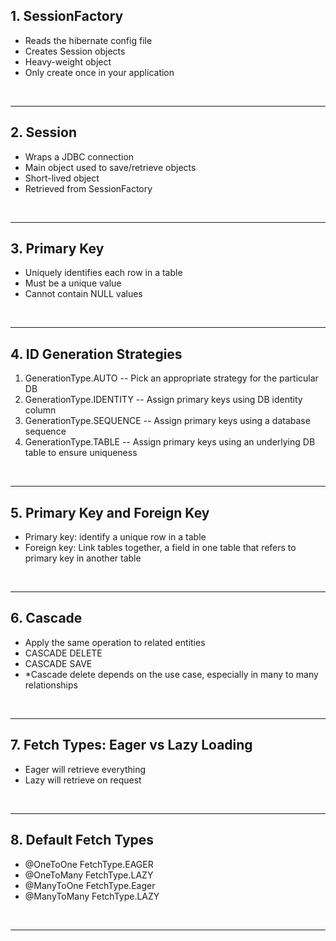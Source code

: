 ## 1. SessionFactory

- Reads the hibernate config file
- Creates Session objects
- Heavy-weight object
- Only create once in your application 

<br>
<hr>


## 2. Session

- Wraps a JDBC connection
- Main object used to save/retrieve objects
- Short-lived object
- Retrieved from SessionFactory

<br>
<hr>

## 3. Primary Key

- Uniquely identifies each row in a table
- Must be a unique value
- Cannot contain NULL values

<br>
<hr>

## 4. ID Generation Strategies
1. GenerationType.AUTO -- Pick an appropriate strategy for the particular DB
2. GenerationType.IDENTITY -- Assign primary keys using DB identity column
3. GenerationType.SEQUENCE -- Assign primary keys using a database sequence
4. GenerationType.TABLE -- Assign primary keys using an underlying DB table to ensure uniqueness

<br>
<hr>

## 5. Primary Key and Foreign Key
- Primary key: identify a unique row in a table
- Foreign key: Link tables together, a field in one table that refers to primary key in another table

<br>
<hr>

## 6. Cascade
- Apply the same operation to related entities
- CASCADE DELETE
- CASCADE SAVE
- *Cascade delete depends on the use case, especially in many to many relationships

<br>
<hr>

## 7. Fetch Types: Eager vs Lazy Loading
- Eager will retrieve everything
- Lazy will retrieve on request

<br>
<hr>

## 8. Default Fetch Types
- @OneToOne FetchType.EAGER
- @OneToMany FetchType.LAZY
- @ManyToOne FetchType.Eager
- @ManyToMany FetchType.LAZY

<br>
<hr>

